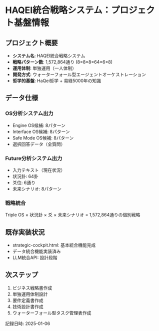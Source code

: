 # HAQEI統合戦略システム：プロジェクト基盤情報

## プロジェクト概要
- **システム名**: HAQEI統合戦略システム
- **戦略パターン数**: 1,572,864通り (8×8×8×64×6×8)
- **運用体制**: 単独運用（一人体制）
- **開発方式**: ウォーターフォール型エージェントオーケストレーション
- **哲学的基盤**: HaQei哲学 + 易経5000年の知識

## データ仕様
### OS分析システム出力
- Engine OS候補: 8パターン
- Interface OS候補: 8パターン  
- Safe Mode OS候補: 8パターン
- 選択回答データ（全質問）

### Future分析システム出力
- 入力テキスト（現在状況）
- 状況卦: 64卦
- 爻位: 6通り
- 未来シナリオ: 8パターン

### 戦略統合
Triple OS × 状況卦 × 爻 × 未来シナリオ = 1,572,864通りの個別戦略

## 既存実装状況
- strategic-cockpit.html: 基本統合機能完成
- データ統合機能実装済み
- LLM統合API: 設計段階

## 次ステップ
1. ビジネス戦略書作成
2. 単独運用体制設計
3. 要件定義書作成
4. 技術設計書作成
5. ウォーターフォール型タスク管理表作成

記録日時: 2025-01-06